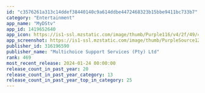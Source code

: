 ```yaml
---
id: "c3576261a313c14ddef38440140c9a614ddbe4472468323b15bbe9411bc733b7"
category: "Entertainment"
app_name: "MyDStv"
app_id: 1419652640
app_icon: https://is1-ssl.mzstatic.com/image/thumb/Purple116/v4/2f/49/44/2f49449c-5e0b-297c-2787-1be9d53257de/AppIcon-0-0-1x_U007emarketing-0-0-0-5-0-0-sRGB-0-0-0-GLES2_U002c0-512MB-85-220-0-0.png/1024x1024bb.png
app_screenshot: https://is1-ssl.mzstatic.com/image/thumb/PurpleSource125/v4/fd/41/47/fd41475f-8c65-390d-3ba1-d8a9f621daec/6c5049ea-f00a-46fc-b5dc-2b1b4fe28333_mydstv-ios-1242x2688_store-screen_01.jpg/1242x2688bb.png
publisher_id: 316196590
publisher_name: "Multichoice Support Services (Pty) Ltd"
rank: 469
most_recent_release: 2024-01-24 00:00:00
release_count_in_past_year: 20
release_count_in_past_year_category: 13
release_count_in_past_year_top_in_category: 25
---
```

